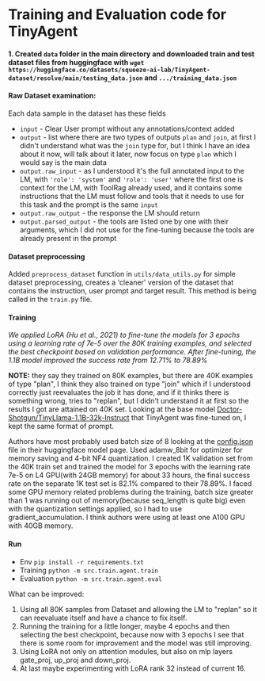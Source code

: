 # Training and Evaluation code for TinyAgent

#### 1. Created `data` folder in the main directory and downloaded train and test dataset files from huggingface with `wget https://huggingface.co/datasets/squeeze-ai-lab/TinyAgent-dataset/resolve/main/testing_data.json` and `.../training_data.json`

#### Raw Dataset examination:
Each data sample in the dataset has these fields
- `input` - Clear User prompt without any annotations/context added
- `output` - list where there are two types of outputs `plan` and `join`, at first I didn't understand what was the `join` type for, but I think I have an idea about it now, will talk about it later, now focus on type `plan` which I would say is the main data
- `output.raw_input` - as I understood it's the full annotated input to the LM, with `'role': 'system'` and `'role': 'user'` where the first one is context for the LM, with ToolRag already used, and it contains some instructions that the LM must follow and tools that it needs to use for this task and the prompt is the same `input`
- `output.raw_output` - the response the LM should return
- `output.parsed_output` - the tools are listed one by one with their arguments, which I did not use for the fine-tuning because the tools are already present in the prompt

#### Dataset preprocessing
Added `preprocess_dataset` function in `utils/data_utils.py` for simple dataset preprocessing, creates a 'cleaner' version of the dataset that contains the instruction, user prompt and target result. This method is being called in the `train.py` file.

#### Training
*We applied LoRA (Hu et al., 2021) to fine-tune the models for 3 epochs using a learning rate of 7e-5 over the 80K training examples, and selected the best checkpoint based on validation performance. After fine-tuning, the 1.1B model improved the success rate from 12.71% to 78.89%*

**NOTE:** they say they trained on 80K examples, but there are 40K examples of type "plan", I think they also trained on type "join" which if I understood correctly just reevaluates the job it has done, and if it thinks there is something wrong, tries to "replan", but I didn't understand it at first so the results I got are attained on 40K set.
Looking at the base model [Doctor-Shotgun/TinyLlama-1.1B-32k-Instruct](https://huggingface.co/Doctor-Shotgun/TinyLlama-1.1B-32k-Instruct) that TinyAgent was fine-tuned on, I kept the same format of prompt.

Authors have most probably used batch size of 8 looking at the [config.json](https://huggingface.co/squeeze-ai-lab/TinyAgent-1.1B/blob/main/config.json) file in their huggingface model page. Used adamw_8bit for optimizer for memory saving and 4-bit NF4 quantization.
I created 1K validation set from the 40K train set and trained the model for 3 epochs with the learning rate 7e-5 on L4 GPU(with 24GB memory) for about 33 hours, the final success rate on the separate 1K test set is 82.1% compared to their 78.89%.
I faced some GPU memory related problems during the training, batch size greater than 1 was running out of memory(because seq_length is quite big) even with the quantization settings applied, so I had to use gradient_accumulation. I think authors were using at least one A100 GPU with 40GB memory. 


#### Run
- Env `pip install -r requirements.txt`
- Training `python -m src.train.agent.train`
- Evaluation `python -m src.train.agent.eval`

What can be improved:

1. Using all 80K samples from Dataset and allowing the LM to "replan" so it can reevaluate itself and have a chance to fix itself.
2. Running the training for a little longer, maybe 4 epochs and then selecting the best checkpoint, because now with 3 epochs I see that there is some room for improvement and the model was still improving.
3. Using LoRA not only on attention modules, but also on mlp layers gate_proj, up_proj and down_proj.
4. At last maybe experimenting with LoRA rank 32 instead of current 16.